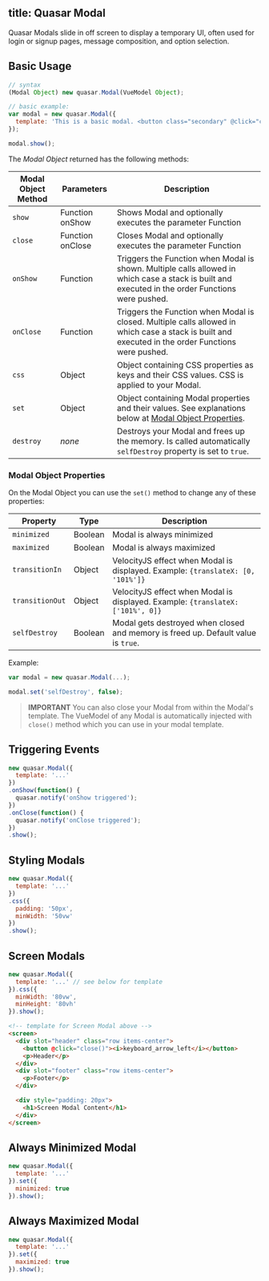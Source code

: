 title: Quasar Modal
---
Quasar Modals slide in off screen to display a temporary UI, often used for login or signup pages, message composition, and option selection.

<input type="hidden" data-fullpage-demo="modal">

## Basic Usage
``` js
// syntax
(Modal Object) new quasar.Modal(VueModel Object);

// basic example:
var modal = new quasar.Modal({
  template: 'This is a basic modal. <button class="secondary" @click="close()">Close Me</button>'
});

modal.show();
```

The *Modal Object* returned has the following methods:

| Modal Object Method | Parameters | Description |
| --- | --- | --- |
| `show` | Function onShow | Shows Modal and optionally executes the parameter Function |
| `close` | Function onClose | Closes Modal and optionally executes the parameter Function |
| `onShow` | Function | Triggers the Function when Modal is shown. Multiple calls allowed in which case a stack is built and executed in the order Functions were pushed. |
| `onClose` | Function | Triggers the Function when Modal is closed. Multiple calls allowed in which case a stack is built and executed in the order Functions were pushed. |
| `css` | Object | Object containing CSS properties as keys and their CSS values. CSS is applied to your Modal. |
| `set` | Object | Object containing Modal properties and their values. See explanations below at [Modal Object Properties](#Modal-Object-Properties). |
| `destroy` | *none* | Destroys your Modal and frees up the memory. Is called automatically `selfDestroy` property is set to `true`. |

### Modal Object Properties

On the Modal Object you can use the `set()` method to change any of these properties:

| Property | Type | Description |
| --- | --- | --- |
| `minimized` | Boolean | Modal is always minimized |
| `maximized` | Boolean | Modal is always maximized |
| `transitionIn` | Object | VelocityJS effect when Modal is displayed. Example: `{translateX: [0, '101%']}` |
| `transitionOut` | Object | VelocityJS effect when Modal is displayed. Example: `{translateX: ['101%', 0]}` |
| `selfDestroy` | Boolean | Modal gets destroyed when closed and memory is freed up. Default value is `true`. |

Example:
``` js
var modal = new quasar.Modal(...);

modal.set('selfDestroy', false);
```

> **IMPORTANT**
> You can also close your Modal from within the Modal's template. The VueModel of any Modal is automatically injected with `close()` method which you can use in your modal template.

## Triggering Events
``` js
new quasar.Modal({
  template: '...'
})
.onShow(function() {
  quasar.notify('onShow triggered');
})
.onClose(function() {
  quasar.notify('onClose triggered');
})
.show();
```

## Styling Modals
``` js
new quasar.Modal({
  template: '...'
})
.css({
  padding: '50px',
  minWidth: '50vw'
})
.show();
```

## Screen Modals
``` js
new quasar.Modal({
  template: '...' // see below for template
}).css({
  minWidth: '80vw',
  minHeight: '80vh'
}).show();
```

``` html
<!-- template for Screen Modal above -->
<screen>
  <div slot="header" class="row items-center">
    <button @click="close()"><i>keyboard_arrow_left</i></button>
    <p>Header</p>
  </div>
  <div slot="footer" class="row items-center">
    <p>Footer</p>
  </div>

  <div style="padding: 20px">
    <h1>Screen Modal Content</h1>
  </div>
</screen>
```

## Always Minimized Modal
``` js
new quasar.Modal({
  template: '...'
}).set({
  minimized: true
}).show();
```

## Always Maximized Modal
``` js
new quasar.Modal({
  template: '...'
}).set({
  maximized: true
}).show();
```
